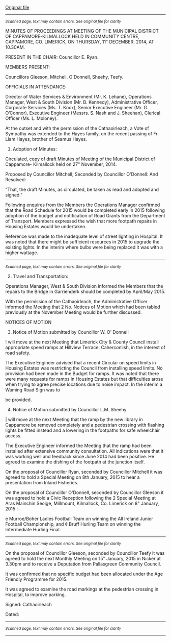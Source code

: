 [Original file](https://www.limerick.ie/sites/default/files/media/documents/2017-07/minutes_-_meeting_of_municipal_district_of_cappamore-kilmallock_-_11th_december_2014.pdf)

---
*<small>Scanned page, text may contain errors. See original file for clarity</small>*  

MINUTES OF PROCEEDINGS AT MEETING OF THE MUNICIPAL
DISTRICT OF CAPPAMORE-KILMALLOCK HELD IN COMMUNITY
CENTRE, CAPPAMORE, CO. LIMERICK, ON THURSDAY, 11"
DECEMBER, 2014, AT 10.30AM.

PRESENT IN THE CHAIR: Councillor E. Ryan.

MEMBERS PRESENT:

Councillors Gleeson, Mitchell, O'Donnell, Sheehy, Teefy.

OFFICIALS IN ATTENDANCE:

Director of Water Services & Environment (Mr. K. Lehane), Operations Manager,
West & South Division (Mr. B. Kennedy), Administrative Officer, Corporate Services
(Ms. T. Knox), Senior Executive Engineer (Mr. G. O’Connor), Executive Engineer
(Messrs. S. Nash and J. Sheehan), Clerical Officer (Ms. L. Moloney).

At the outset and with the permission of the Cathaoirleach, a Vote of Sympathy was
extended to the Hayes family, on the recent passing of Fr. Liam Hayes, brother of
Seamus Hayes.

1. Adoption of Minutes:

Circulated, copy of draft Minutes of Meeting of the Municipal District of Cappamore-
Kilmallock held on 27" November, 2014.

Proposed by Councillor Mitchell;
Seconded by Councillor O'Donnell:
And Resolved:

“That, the draft Minutes, as circulated, be taken as read and adopted and signed.”

Following enquires from the Members the Operations Manager confirmed that the
Road Schedule for 2015 would be completed early in 2015 following adoption of the
budget and notification of Road Grants from the Department of Transport. Members
expressed the wish that more footpath repairs in Housing Estates would be
undertaken.

Reference was made to the inadequate level of street lighting in Hospital. It was
noted that there might be sufficient resources in 2015 to upgrade the existing lights.
In the interim where bulbs were being replaced it was with a higher wattage.


---
*<small>Scanned page, text may contain errors. See original file for clarity</small>*  

2. Travel and Transportation:

Operations Manager, West & South Division informed the Members that the repairs
to the Bridge in Garrienderk should be completed by April/May 2015.

With the permission of the Cathaoirleach, the Administrative Officer informed the
Meeting that 2 No. Notices of Motion which had been tabled previously at the
November Meeting would be further discussed.

NOTICES OF MOTION

3. Notice of Motion submitted by Councillor W. O’ Donnell

! will move at the next Meeting that Limerick City & County Council install
appropriate speed ramps at Hillview Terrace, Caherconlish, in the interest of
road safety.

The Executive Engineer advised that a recent Circular on speed limits in Housing
Estates was restricting the Council from installing speed limits. No provision had
been made in the Budget for ramps. It was noted that there were many requests for
ramps in Housing Estates but that difficulties arose when trying to agree precise
locations due to noise impact. In the interim a Waming Road Sign was to

be provided.

4. Notice of Motion submitted by Councillor L.M. Sheehy

| will move at the next Meeting that the ramp by the new library in Cappamore
be removed completely and a pedestrian crossing with flashing lights be fitted
instead and a lowering in the footpaths for safe wheelchair access.

The Executive Engineer informed the Meeting that the ramp had been installed after
extensive community consultation. All indications were that it was working well and
feedback since June 2014 had been positive. He agreed to examine the dishing of
the footpath at the junction itself.

On the proposal of Councillor Ryan, seconded by Councillor Mitchell it was agreed to
hold a Special Meeting on 8th January, 2015 to hear a presentation from Inland
Fisheries.

On the proposal of Councillor O'Donnell, seconded by Councillor Gleeson it was
agreed to hold a Civic Reception following the 2 Special Meeting at Aras Mainchin
Seoige, Millmount, Kilmallock, Co. Limerick on 8" January, 2015 :-

e Murroe/Boher Ladies Football Team on winning the All Ireland Junior Football
Championship, and
¢ Bruff Hurling Team on winning the Intermediate Hurling Final.


---
*<small>Scanned page, text may contain errors. See original file for clarity</small>*  

On the proposal of Councillor Gleeson, seconded by Councillor Teefy it was agreed
to hold the next Monthly Meeting on 15" January, 2015 in Nicker at 3.30pm and to
receive a Deputation from Pallasgreen Community Council.

It was confirmed that no specific budget had been allocated under the Age Friendly
Programme for 2015.

It was agreed to examine the road markings at the pedestrian crossing in Hospital, to
improve parking.

Signed:
Cathaoirleach

Dated:


---
*<small>Scanned page, text may contain errors. See original file for clarity</small>*  



---
